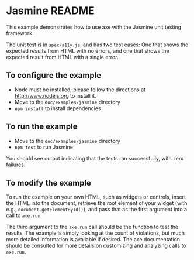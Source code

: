 # Jasmine README

This example demonstrates how to use axe with the Jasmine unit testing framework.

The unit test is in `spec/a11y.js`, and has two test cases: One that shows the
expected results from HTML with no errors, and one that shows the expected
result from HTML with a single error.

## To configure the example

- Node must be installed; please follow the directions at http://www.nodejs.org
  to install it.
- Move to the `doc/examples/jasmine` directory
- `npm install` to install dependencies

## To run the example

- Move to the `doc/examples/jasmine` directory
- `npm test` to run Jasmine

You should see output indicating that the tests ran successfully, with zero
failures.

## To modify the example

To run the example on your own HTML, such as widgets or controls, insert the
HTML into the document, retrieve the root element of your widget (with e.g.,
`document.getElementById()`), and pass that as the first argument into a call
to `axe.run`.

The third argument to the `axe.run` call should be the function to test
the results. The example is simply looking at the count of violations, but much
more detailed information is available if desired. The axe documentation
should be consulted for more details on customizing and analyzing calls to
`axe.run`.
